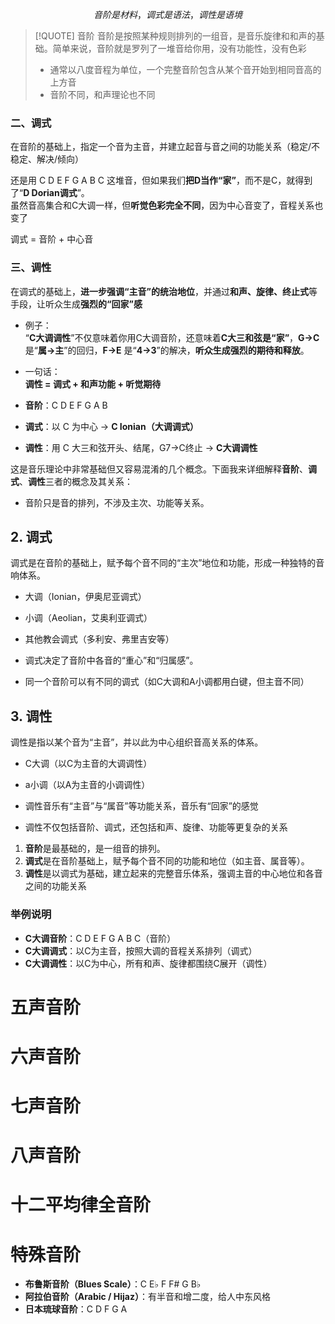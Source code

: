 $$
音阶是材料，调式是语法，调性是语境
$$

> [!QUOTE] 音阶
> 音阶是按照某种规则排列的一组音，是音乐旋律和和声的基础。简单来说，音阶就是罗列了一堆音给你用，没有功能性，没有色彩
> - 通常以八度音程为单位，一个完整音阶包含从某个音开始到相同音高的上方音
> - 音阶不同，和声理论也不同



### 二、调式
在音阶的基础上，指定一个音为主音，并建立起音与音之间的功能关系（稳定/不稳定、解决/倾向）


  还是用 C D E F G A B C 这堆音，但如果我们**把D当作“家”**，而不是C，就得到了“**D Dorian调式**”。  
  虽然音高集合和C大调一样，但**听觉色彩完全不同**，因为中心音变了，音程关系也变了

  调式 = 音阶 + 中心音


### 三、调性
在调式的基础上，**进一步强调“主音”的统治地位**，并通过**和声、旋律、终止式**等手段，让听众生成**强烈的“回家”感**

- 例子：  
  “**C大调调性**”不仅意味着你用C大调音阶，还意味着**C大三和弦是“家”**，**G→C** 是“**属→主**”的回归，**F→E** 是“**4→3**”的解决，**听众生成强烈的期待和释放**。

- 一句话：  
  **调性 = 调式 + 和声功能 + 听觉期待**



- **音阶**：C D E F G A B
- **调式**：以 C 为中心 → **C Ionian（大调调式）**  
- **调性**：用 C 大三和弦开头、结尾，G7→C终止 → **C大调调性**

这是音乐理论中非常基础但又容易混淆的几个概念。下面我来详细解释**音阶**、**调式**、**调性**三者的概念及其关系：


- 音阶只是音的排列，不涉及主次、功能等关系。


## 2. 调式

调式是在音阶的基础上，赋予每个音不同的“主次”地位和功能，形成一种独特的音响体系。  
- 大调（Ionian，伊奥尼亚调式）
- 小调（Aeolian，艾奥利亚调式）
- 其他教会调式（多利安、弗里吉安等）

- 调式决定了音阶中各音的“重心”和“归属感”。
- 同一个音阶可以有不同的调式（如C大调和A小调都用白键，但主音不同）


## 3. 调性

调性是指以某个音为“主音”，并以此为中心组织音高关系的体系。
- C大调（以C为主音的大调调性）
- a小调（以A为主音的小调调性）


- 调性音乐有“主音”与“属音”等功能关系，音乐有“回家”的感觉
- 调性不仅包括音阶、调式，还包括和声、旋律、功能等更复杂的关系


1. **音阶**是最基础的，是一组音的排列。
2. **调式**是在音阶基础上，赋予每个音不同的功能和地位（如主音、属音等）。
3. **调性**是以调式为基础，建立起来的完整音乐体系，强调主音的中心地位和各音之间的功能关系

### 举例说明
- **C大调音阶**：C D E F G A B C（音阶）
- **C大调调式**：以C为主音，按照大调的音程关系排列（调式）
- **C大调调性**：以C为中心，所有和声、旋律都围绕C展开（调性）



# 五声音阶

# 六声音阶

# 七声音阶


# 八声音阶


# 十二平均律全音阶


# 特殊音阶
- **布鲁斯音阶（Blues Scale）**：C E♭ F F# G B♭
- **阿拉伯音阶（Arabic / Hijaz）**：有半音和增二度，给人中东风格
- **日本琉球音阶**：C D F G A




